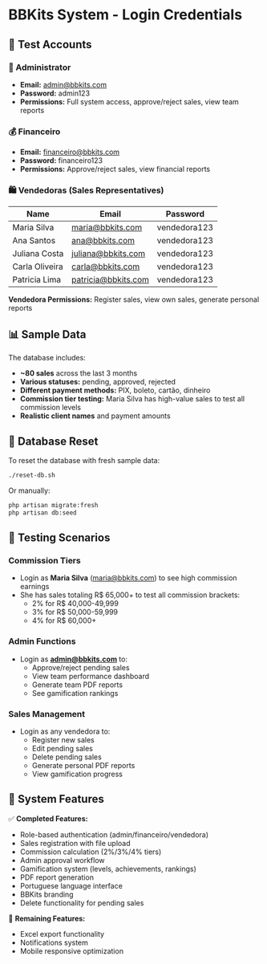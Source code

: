 # BBKits System - Login Credentials

## 🔑 Test Accounts

### 👑 Administrator
- **Email:** admin@bbkits.com
- **Password:** admin123
- **Permissions:** Full system access, approve/reject sales, view team reports

### 💰 Financeiro
- **Email:** financeiro@bbkits.com  
- **Password:** financeiro123
- **Permissions:** Approve/reject sales, view financial reports

### 🛍️ Vendedoras (Sales Representatives)

| Name | Email | Password |
|------|-------|----------|
| Maria Silva | maria@bbkits.com | vendedora123 |
| Ana Santos | ana@bbkits.com | vendedora123 |
| Juliana Costa | juliana@bbkits.com | vendedora123 |
| Carla Oliveira | carla@bbkits.com | vendedora123 |
| Patricia Lima | patricia@bbkits.com | vendedora123 |

**Vendedora Permissions:** Register sales, view own sales, generate personal reports

## 📊 Sample Data

The database includes:
- **~80 sales** across the last 3 months
- **Various statuses:** pending, approved, rejected
- **Different payment methods:** PIX, boleto, cartão, dinheiro
- **Commission tier testing:** Maria Silva has high-value sales to test all commission levels
- **Realistic client names** and payment amounts

## 🔄 Database Reset

To reset the database with fresh sample data:
```bash
./reset-db.sh
```

Or manually:
```bash
php artisan migrate:fresh
php artisan db:seed
```

## 🎯 Testing Scenarios

### Commission Tiers
- Login as **Maria Silva** (maria@bbkits.com) to see high commission earnings
- She has sales totaling R$ 65,000+ to test all commission brackets:
  - 2% for R$ 40,000-49,999
  - 3% for R$ 50,000-59,999  
  - 4% for R$ 60,000+

### Admin Functions
- Login as **admin@bbkits.com** to:
  - Approve/reject pending sales
  - View team performance dashboard
  - Generate team PDF reports
  - See gamification rankings

### Sales Management
- Login as any vendedora to:
  - Register new sales
  - Edit pending sales
  - Delete pending sales
  - Generate personal PDF reports
  - View gamification progress

## 🚀 System Features

✅ **Completed Features:**
- Role-based authentication (admin/financeiro/vendedora)
- Sales registration with file upload
- Commission calculation (2%/3%/4% tiers)
- Admin approval workflow
- Gamification system (levels, achievements, rankings)
- PDF report generation
- Portuguese language interface
- BBKits branding
- Delete functionality for pending sales

🔄 **Remaining Features:**
- Excel export functionality
- Notifications system  
- Mobile responsive optimization
